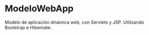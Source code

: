 # ModeloWebApp
Modelo de aplicación dinámica web, con Servlets y JSP. Utilizando Bootstrap e Hibernate.
